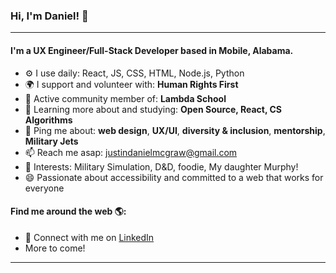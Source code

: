 ### Hi, I'm Daniel! 👋
---

#### I'm a UX Engineer/Full-Stack Developer based in Mobile, Alabama.

- ⚙️ I use daily: React, JS, CSS, HTML, Node.js, Python
- 🌍 I support and volunteer with: **Human Rights First**
- 💅 Active community member of: **Lambda School**
- 🌱 Learning more about and studying: **Open Source, React, CS Algorithms**
- 💬 Ping me about: **web design**, **UX/UI**, **diversity & inclusion**, **mentorship**, **Military Jets**
- 📫 Reach me asap: justindanielmcgraw@gmail.com
- 💜 Interests: Military Simulation, D&D, foodie, My daughter Murphy!
- 😄 Passionate about accessibility and committed to a web that works for everyone

#### Find me around the web 🌎:
- 💼 Connect with me on <a href="https://www.linkedin.com/in/millycodes/">LinkedIn</a>
- More to come!

---
